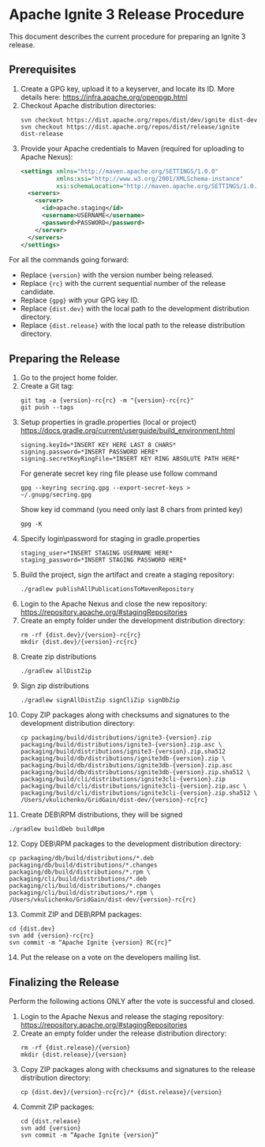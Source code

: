 # Apache Ignite 3 Release Procedure

This document describes the current procedure for preparing an Ignite 3 release.

## Prerequisites

1. Create a GPG key, upload it to a keyserver, and locate its ID. More details here: https://infra.apache.org/openpgp.html
2. Checkout Apache distribution directories:
   ```
   svn checkout https://dist.apache.org/repos/dist/dev/ignite dist-dev
   svn checkout https://dist.apache.org/repos/dist/release/ignite dist-release
   ```
3. Provide your Apache credentials to Maven (required for uploading to Apache Nexus):
   ```xml
   <settings xmlns="http://maven.apache.org/SETTINGS/1.0.0"
             xmlns:xsi="http://www.w3.org/2001/XMLSchema-instance"
             xsi:schemaLocation="http://maven.apache.org/SETTINGS/1.0.0 https://maven.apache.org/xsd/settings-1.0.0.xsd">
     <servers>
       <server>
         <id>apache.staging</id>
         <username>USERNAME</username>
         <password>PASSWORD</password>
       </server>
     </servers>
   </settings>
   ```

For all the commands going forward:
* Replace `{version}` with the version number being released.
* Replace `{rc}` with the current sequential number of the release candidate.
* Replace `{gpg}` with your GPG key ID.
* Replace `{dist.dev}` with the local path to the development distribution directory.
* Replace `{dist.release}` with the local path to the release distribution directory.

## Preparing the Release

1. Go to the project home folder.
2. Create a Git tag:
   ```
   git tag -a {version}-rc{rc} -m "{version}-rc{rc}"
   git push --tags
   ```
3. Setup properties in gradle.properties (local or project) https://docs.gradle.org/current/userguide/build_environment.html
   ```
   signing.keyId=*INSERT KEY HERE LAST 8 CHARS*
   signing.password=*INSERT PASSWORD HERE*
   signing.secretKeyRingFile=*INSERT KEY RING ABSOLUTE PATH HERE*
   ```
   For generate secret key ring file please use follow command
   ```
   gpg --keyring secring.gpg --export-secret-keys > ~/.gnupg/secring.gpg
   ```
   Show key id command (you need only last 8 chars from printed key)
   ```
   gpg -K
   ```
4. Specify login\password for staging in gradle.properties
   ```
   staging_user=*INSERT STAGING USERNAME HERE*
   staging_password=*INSERT STAGING PASSWORD HERE*
   ```
5. Build the project, sign the artifact and create a staging repository:
   ```
   ./gradlew publishAllPublicationsToMavenRepository
   ```
6. Login to the Apache Nexus and close the new repository: https://repository.apache.org/#stagingRepositories
7. Create an empty folder under the development distribution directory:
   ```
   rm -rf {dist.dev}/{version}-rc{rc}
   mkdir {dist.dev}/{version}-rc{rc}
   ```
8. Create zip distributions 
   ```
   ./gradlew allDistZip
   ```
9. Sign zip distributions
   ```
   ./gradlew signAllDistZip signCliZip signDbZip
   ```
10. Copy ZIP packages along with checksums and signatures to the development distribution directory:
    ```
    cp packaging/build/distributions/ignite3-{version}.zip packaging/build/distributions/ignite3-{version}.zip.asc \
    packaging/build/distributions/ignite3-{version}.zip.sha512 packaging/build/db/distributions/ignite3db-{version}.zip \
    packaging/build/db/distributions/ignite3db-{version}.zip.asc packaging/build/db/distributions/ignite3db-{version}.zip.sha512 \
    packaging/build/cli/distributions/ignite3cli-{version}.zip packaging/build/cli/distributions/ignite3cli-{version}.zip.asc \
    packaging/build/cli/distributions/ignite3cli-{version}.zip.sha512 \
    /Users/vkulichenko/GridGain/dist-dev/{version}-rc{rc}
    ```
11. Create DEB\RPM distributions, they will be signed 
   ```
   ./gradlew buildDeb buildRpm
   ```
12. Copy DEB\RPM packages to the development distribution directory:
   ```
   cp packaging/db/build/distributions/*.deb packaging/db/build/distributions/*.changes packaging/db/build/distributions/*.rpm \
   packaging/cli/build/distributions/*.deb packaging/cli/build/distributions/*.changes packaging/cli/build/distributions/*.rpm \
   /Users/vkulichenko/GridGain/dist-dev/{version}-rc{rc}
   ```
13. Commit ZIP and DEB\RPM packages:
   ```
   cd {dist.dev}
   svn add {version}-rc{rc}
   svn commit -m “Apache Ignite {version} RC{rc}”
   ```
14. Put the release on a vote on the developers mailing list.

## Finalizing the Release

Perform the following actions ONLY after the vote is successful and closed.

1. Login to the Apache Nexus and release the staging repository: https://repository.apache.org/#stagingRepositories
2. Create an empty folder under the release distribution directory:
   ```
   rm -rf {dist.release}/{version}
   mkdir {dist.release}/{version}
   ```
3. Copy ZIP packages along with checksums and signatures to the release distribution directory:
   ```
   cp {dist.dev}/{version}-rc{rc}/* {dist.release}/{version}
   ```
4. Commit ZIP packages:
   ```
   cd {dist.release}
   svn add {version}
   svn commit -m “Apache Ignite {version}”
   ```
   